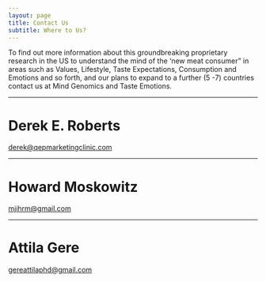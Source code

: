 ```yaml
---
layout: page
title: Contact Us
subtitle: Where to Us?
---
```

To find out more information about this groundbreaking proprietary 
research in the US to understand the mind of the ‘new meat consumer” in areas such as Values, 
Lifestyle, Taste Expectations, Consumption and Emotions and so forth, and our plans to expand
to a further (5 -7) countries contact us at Mind Genomics and Taste Emotions.

***

# Derek E. Roberts 
[derek@qepmarketingclinic.com](derek@qepmarketingclinic.com)

***

# Howard Moskowitz
[mjihrm@gmail.com](mjihrm@gmail.com)

***

# Attila Gere
[gereattilaphd@gmail.com](gereattilaphd@gmail.com)